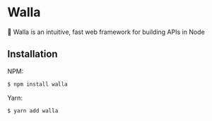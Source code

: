 # Walla
🦘 Walla is an intuitive, fast web framework for building APIs in Node

## Installation
NPM:
```bash
$ npm install walla
```
Yarn:
```bash
$ yarn add walla
```
